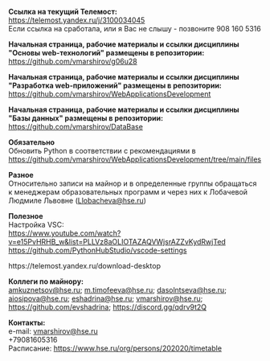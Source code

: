 
<strong>Ссылка на текущий Телемост:</strong>
<br>https://telemost.yandex.ru/j/3100034045
<br>Если ссылка на сработала, или я Вас не слышу - позвоните 908 160 5316

<strong>Начальная страница, рабочие материалы  и ссылки дисциплины "Основы web-технологий" размещены в репозитории:</strong>
https://github.com/vmarshirov/g06u28

<strong>Начальная страница, рабочие материалы  и ссылки дисциплины "Разработка web-приложений" размещены в репозитории:</strong>
https://github.com/vmarshirov/WebApplicationsDevelopment

<strong>Начальная страница, рабочие материалы  и ссылки дисциплины "Базы данных" размещены в репозитории:</strong>
https://github.com/vmarshirov/DataBase



<strong>Обязательно</strong>
<br>Обновить Python в соответствии с рекомендациями в https://github.com/vmarshirov/WebApplicationsDevelopment/tree/main/files


<strong>Разное</strong>
<br>Относительно записи на майнор и в определенные группы обращаться к менеджерам образовательных программ и через них к Лобачевой Людмиле  Львовне (Llobacheva@hse.ru) 

<strong>Полезное</strong>
<br>Настройка VSC:
<br>https://www.youtube.com/watch?v=e15PvHRHB_w&list=PLLVz8aOLIOTAZAQVWjsrAZZvKydRwjTed
<br>https://github.com/PythonHubStudio/vscode-settings

<p>https://telemost.yandex.ru/download-desktop</p>

 
<strong>Коллеги по майнору:</strong>
<br>amkuznetsov@hse.ru; m.timofeeva@hse.ru; dasolntseva@hse.ru; aiosipova@hse.ru; eshadrina@hse.ru; vmarshirov@hse.ru; 
<br>https://github.com/evshadrina; https://discord.gg/qdrv9t2Q
<br>

<strong>Контакты:</strong>
<br>e-mail: vmarshirov@hse.ru
<br>+79081605316
<br>Расписание: https://www.hse.ru/org/persons/202020/timetable

